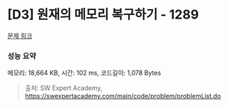 # [D3] 원재의 메모리 복구하기 - 1289 

[문제 링크](https://swexpertacademy.com/main/code/problem/problemDetail.do?contestProbId=AV19AcoKI9sCFAZN) 

### 성능 요약

메모리: 18,664 KB, 시간: 102 ms, 코드길이: 1,078 Bytes



> 출처: SW Expert Academy, https://swexpertacademy.com/main/code/problem/problemList.do